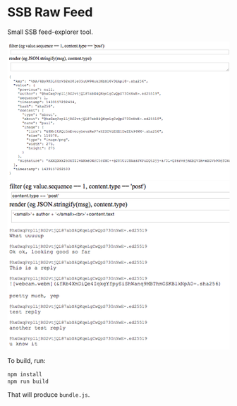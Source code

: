 # SSB Raw Feed

Small SSB feed-explorer tool.

![screen1.png](screen1.png)
![screen2.png](screen2.png)

To build, run:

```
npm install
npm run build
```

That will produce `bundle.js`.